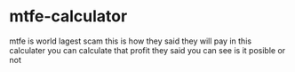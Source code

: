 # mtfe-calculator

mtfe is world lagest scam this is how they said they will pay in this calculater you can calculate that profit they said you can see is it posible or not
